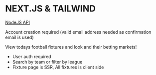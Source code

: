 # NEXT.JS & TAILWIND

[NodeJS API](https://github.com/Liukaku/football-express)

Account creation required (valid email address needed as confirmation email is used)

View todays football fixtures and look and their betting markets!

- User auth required
- Search by team or filter by league
- Fixture page is SSR, All fixtures is client side
